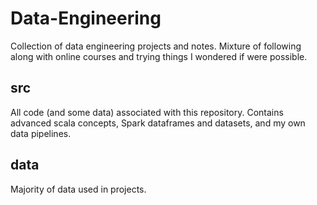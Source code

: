 # Data-Engineering
Collection of data engineering projects and notes. Mixture of following along with online courses and trying things I wondered if were possible.

## src
All code (and some data) associated with this repository. Contains advanced scala concepts, Spark dataframes and datasets, and my own data pipelines.

## data
Majority of data used in projects.
